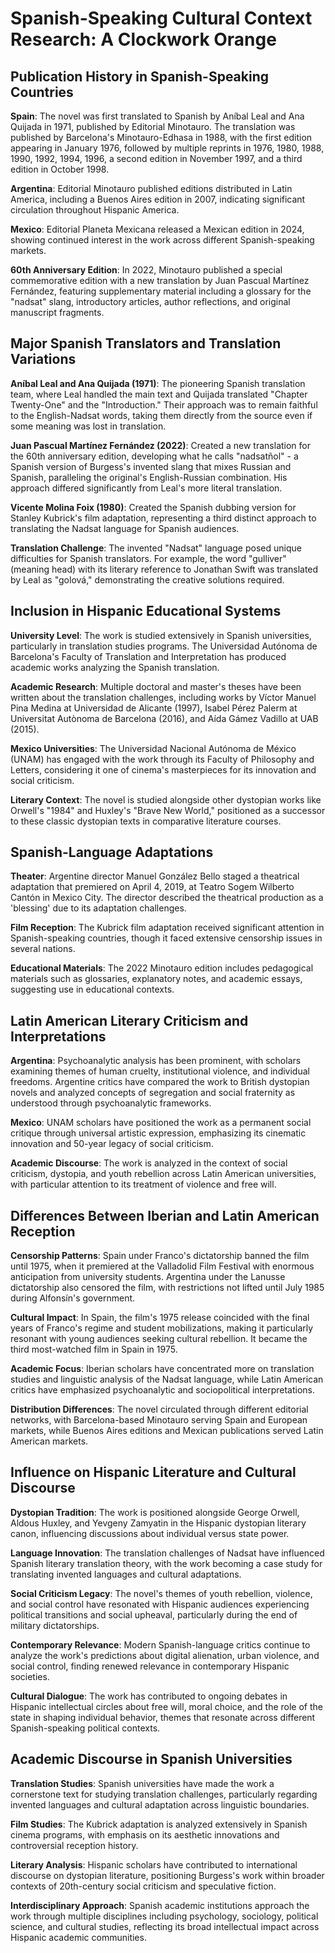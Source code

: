 # Spanish-Speaking Cultural Context Research: A Clockwork Orange

## Publication History in Spanish-Speaking Countries

**Spain**: The novel was first translated to Spanish by Aníbal Leal and Ana Quijada in 1971, published by Editorial Minotauro. The translation was published by Barcelona's Minotauro-Edhasa in 1988, with the first edition appearing in January 1976, followed by multiple reprints in 1976, 1980, 1988, 1990, 1992, 1994, 1996, a second edition in November 1997, and a third edition in October 1998.

**Argentina**: Editorial Minotauro published editions distributed in Latin America, including a Buenos Aires edition in 2007, indicating significant circulation throughout Hispanic America.

**Mexico**: Editorial Planeta Mexicana released a Mexican edition in 2024, showing continued interest in the work across different Spanish-speaking markets.

**60th Anniversary Edition**: In 2022, Minotauro published a special commemorative edition with a new translation by Juan Pascual Martínez Fernández, featuring supplementary material including a glossary for the "nadsat" slang, introductory articles, author reflections, and original manuscript fragments.

## Major Spanish Translators and Translation Variations

**Aníbal Leal and Ana Quijada (1971)**: The pioneering Spanish translation team, where Leal handled the main text and Quijada translated "Chapter Twenty-One" and the "Introduction." Their approach was to remain faithful to the English-Nadsat words, taking them directly from the source even if some meaning was lost in translation.

**Juan Pascual Martínez Fernández (2022)**: Created a new translation for the 60th anniversary edition, developing what he calls "nadsatñol" - a Spanish version of Burgess's invented slang that mixes Russian and Spanish, paralleling the original's English-Russian combination. His approach differed significantly from Leal's more literal translation.

**Vicente Molina Foix (1980)**: Created the Spanish dubbing version for Stanley Kubrick's film adaptation, representing a third distinct approach to translating the Nadsat language for Spanish audiences.

**Translation Challenge**: The invented "Nadsat" language posed unique difficulties for Spanish translators. For example, the word "gulliver" (meaning head) with its literary reference to Jonathan Swift was translated by Leal as "golová," demonstrating the creative solutions required.

## Inclusion in Hispanic Educational Systems

**University Level**: The work is studied extensively in Spanish universities, particularly in translation studies programs. The Universidad Autónoma de Barcelona's Faculty of Translation and Interpretation has produced academic works analyzing the Spanish translation.

**Academic Research**: Multiple doctoral and master's theses have been written about the translation challenges, including works by Víctor Manuel Pina Medina at Universidad de Alicante (1997), Isabel Pérez Palerm at Universitat Autònoma de Barcelona (2016), and Aída Gámez Vadillo at UAB (2015).

**Mexico Universities**: The Universidad Nacional Autónoma de México (UNAM) has engaged with the work through its Faculty of Philosophy and Letters, considering it one of cinema's masterpieces for its innovation and social criticism.

**Literary Context**: The novel is studied alongside other dystopian works like Orwell's "1984" and Huxley's "Brave New World," positioned as a successor to these classic dystopian texts in comparative literature courses.

## Spanish-Language Adaptations

**Theater**: Argentine director Manuel González Bello staged a theatrical adaptation that premiered on April 4, 2019, at Teatro Sogem Wilberto Cantón in Mexico City. The director described the theatrical production as a 'blessing' due to its adaptation challenges.

**Film Reception**: The Kubrick film adaptation received significant attention in Spanish-speaking countries, though it faced extensive censorship issues in several nations.

**Educational Materials**: The 2022 Minotauro edition includes pedagogical materials such as glossaries, explanatory notes, and academic essays, suggesting use in educational contexts.

## Latin American Literary Criticism and Interpretations

**Argentina**: Psychoanalytic analysis has been prominent, with scholars examining themes of human cruelty, institutional violence, and individual freedoms. Argentine critics have compared the work to British dystopian novels and analyzed concepts of segregation and social fraternity as understood through psychoanalytic frameworks.

**Mexico**: UNAM scholars have positioned the work as a permanent social critique through universal artistic expression, emphasizing its cinematic innovation and 50-year legacy of social criticism.

**Academic Discourse**: The work is analyzed in the context of social criticism, dystopia, and youth rebellion across Latin American universities, with particular attention to its treatment of violence and free will.

## Differences Between Iberian and Latin American Reception

**Censorship Patterns**: Spain under Franco's dictatorship banned the film until 1975, when it premiered at the Valladolid Film Festival with enormous anticipation from university students. Argentina under the Lanusse dictatorship also censored the film, with restrictions not lifted until July 1985 during Alfonsín's government.

**Cultural Impact**: In Spain, the film's 1975 release coincided with the final years of Franco's regime and student mobilizations, making it particularly resonant with young audiences seeking cultural rebellion. It became the third most-watched film in Spain in 1975.

**Academic Focus**: Iberian scholars have concentrated more on translation studies and linguistic analysis of the Nadsat language, while Latin American critics have emphasized psychoanalytic and sociopolitical interpretations.

**Distribution Differences**: The novel circulated through different editorial networks, with Barcelona-based Minotauro serving Spain and European markets, while Buenos Aires editions and Mexican publications served Latin American markets.

## Influence on Hispanic Literature and Cultural Discourse

**Dystopian Tradition**: The work is positioned alongside George Orwell, Aldous Huxley, and Yevgeny Zamyatin in the Hispanic dystopian literary canon, influencing discussions about individual versus state power.

**Language Innovation**: The translation challenges of Nadsat have influenced Spanish literary translation theory, with the work becoming a case study for translating invented languages and cultural adaptations.

**Social Criticism Legacy**: The novel's themes of youth rebellion, violence, and social control have resonated with Hispanic audiences experiencing political transitions and social upheaval, particularly during the end of military dictatorships.

**Contemporary Relevance**: Modern Spanish-language critics continue to analyze the work's predictions about digital alienation, urban violence, and social control, finding renewed relevance in contemporary Hispanic societies.

**Cultural Dialogue**: The work has contributed to ongoing debates in Hispanic intellectual circles about free will, moral choice, and the role of the state in shaping individual behavior, themes that resonate across different Spanish-speaking political contexts.

## Academic Discourse in Spanish Universities

**Translation Studies**: Spanish universities have made the work a cornerstone text for studying translation challenges, particularly regarding invented languages and cultural adaptation across linguistic boundaries.

**Film Studies**: The Kubrick adaptation is analyzed extensively in Spanish cinema programs, with emphasis on its aesthetic innovations and controversial reception history.

**Literary Analysis**: Hispanic scholars have contributed to international discourse on dystopian literature, positioning Burgess's work within broader contexts of 20th-century social criticism and speculative fiction.

**Interdisciplinary Approach**: Spanish academic institutions approach the work through multiple disciplines including psychology, sociology, political science, and cultural studies, reflecting its broad intellectual impact across Hispanic academic communities.